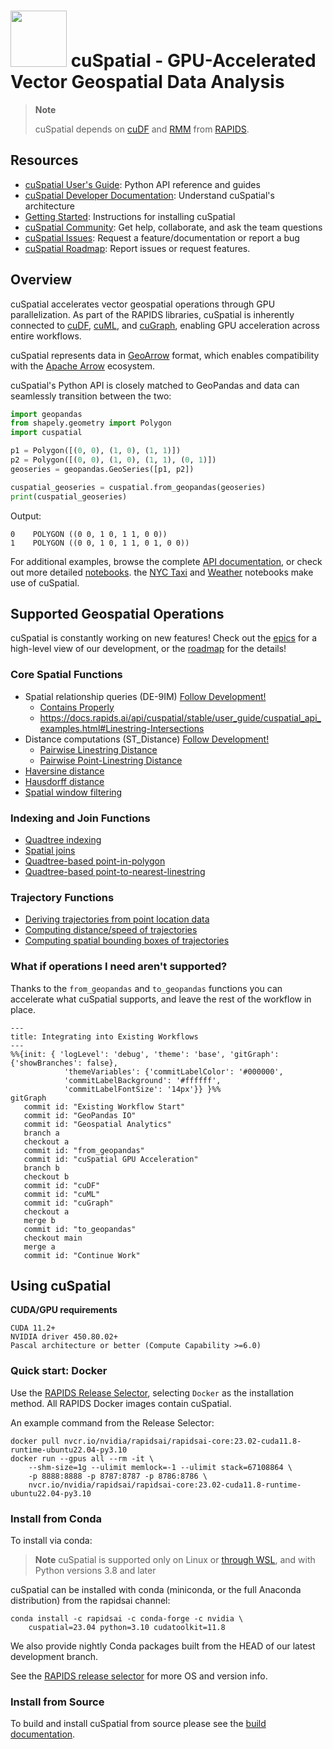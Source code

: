 # <div align="left"><img src="https://rapids.ai/assets/images/rapids_logo.png" width="90px"/>&nbsp;cuSpatial - GPU-Accelerated Vector Geospatial Data Analysis</div>

> **Note** 
> 
> cuSpatial depends on [cuDF](https://github.com/rapidsai/cudf) and [RMM](https://github.com/rapidsai/rmm) from [RAPIDS](https://rapids.ai/).

## Resources

- [cuSpatial User's Guide](https://docs.rapids.ai/api/cuspatial/stable/user_guide/cuspatial_api_examples.html): Python API reference and guides
- [cuSpatial Developer Documentation](https://docs.rapids.ai/api/cuspatial/stable/developer_guide/index.html): Understand cuSpatial's architecture
- [Getting Started](https://rapids.ai/start.html): Instructions for installing cuSpatial
- [cuSpatial Community](https://github.com/rapidsai/cuspatial/discussions): Get help, collaborate, and ask the team questions
- [cuSpatial Issues](https://github.com/rapidsai/cuspatial/issues/new/choose): Request a feature/documentation or report a bug
- [cuSpatial Roadmap](https://github.com/orgs/rapidsai/projects/41/views/5): Report issues or request features.

## Overview
cuSpatial accelerates vector geospatial operations through GPU parallelization. As part of the RAPIDS libraries, cuSpatial is inherently connected to [cuDF](https://github.com/rapidsai/cudf), [cuML](https://github.com/rapidsai/cuml), and [cuGraph](https://github.com/rapidsai/cugraph), enabling GPU acceleration across entire workflows. 

cuSpatial represents data in [GeoArrow](https://github.com/geoarrow/geoarrow) format, which enables compatibility with the [Apache Arrow](https://arrow.apache.org) ecosystem.

cuSpatial's Python API is closely matched to GeoPandas and data can seamlessly transition between the two:
```python
import geopandas
from shapely.geometry import Polygon
import cuspatial

p1 = Polygon([(0, 0), (1, 0), (1, 1)])
p2 = Polygon([(0, 0), (1, 0), (1, 1), (0, 1)])
geoseries = geopandas.GeoSeries([p1, p2])

cuspatial_geoseries = cuspatial.from_geopandas(geoseries)
print(cuspatial_geoseries)
```
Output:
```
0    POLYGON ((0 0, 1 0, 1 1, 0 0))
1    POLYGON ((0 0, 1 0, 1 1, 0 1, 0 0))
```

For additional examples, browse the complete [API documentation](https://docs.rapids.ai/api/cuspatial/stable/), or check out more detailed [notebooks](https://github.com/rapidsai/notebooks-contrib). the [NYC Taxi][1] and [Weather][2] notebooks make use of cuSpatial.

## Supported Geospatial Operations

cuSpatial is constantly working on new features! Check out the [epics](https://github.com/orgs/rapidsai/projects/41/views/4) for a high-level view of our development, or the [roadmap](https://github.com/orgs/rapidsai/projects/41/views/5) for the details!

### Core Spatial Functions
- Spatial relationship queries (DE-9IM) [Follow Development!](https://github.com/rapidsai/cuspatial/milestone/5)
  - [Contains Properly](https://docs.rapids.ai/api/cuspatial/stable/api_docs/geopandas_compatibility.html#cuspatial.GeoSeries.contains_properly)
  - https://docs.rapids.ai/api/cuspatial/stable/user_guide/cuspatial_api_examples.html#Linestring-Intersections
- Distance computations (ST_Distance) [Follow Development!](https://github.com/rapidsai/cuspatial/issues/767)
  - [Pairwise Linestring Distance](https://docs.rapids.ai/api/cuspatial/stable/user_guide/cuspatial_api_examples.html#cuspatial.pairwise_linestring_distance)
  - [Pairwise Point-Linestring Distance](https://docs.rapids.ai/api/cuspatial/stable/api_docs/spatial.html#cuspatial.pairwise_point_linestring_distance)
- [Haversine distance](https://docs.rapids.ai/api/cuspatial/stable/user_guide/cuspatial_api_examples.html#cuspatial.haversine_distance)
- [Hausdorff distance](https://docs.rapids.ai/api/cuspatial/stable/user_guide/cuspatial_api_examples.html#cuspatial.directed_hausdorff_distance)
- [Spatial window filtering](https://docs.rapids.ai/api/cuspatial/stable/user_guide/cuspatial_api_examples.html#cuspatial.points_in_spatial_window)

### Indexing and Join Functions
- [Quadtree indexing](https://docs.rapids.ai/api/cuspatial/nightly/user_guide/cuspatial_api_examples.html#Quadtree-Indexing)
- [Spatial joins](https://docs.rapids.ai/api/cuspatial/nightly/user_guide/cuspatial_api_examples.html#Indexed-Spatial-Joins)
- [Quadtree-based point-in-polygon](https://docs.rapids.ai/api/cuspatial/stable/user_guide/cuspatial_api_examples.html#cuspatial.quadtree_point_in_polygon)
- [Quadtree-based point-to-nearest-linestring](https://docs.rapids.ai/api/cuspatial/stable/user_guide/cuspatial_api_examples.html#cuspatial.quadtree_point_to_nearest_linestring)

### Trajectory Functions
- [Deriving trajectories from point location data](https://docs.rapids.ai/api/cuspatial/stable/user_guide/cuspatial_api_examples.html#cuspatial.derive_trajectories)
- [Computing distance/speed of trajectories](https://docs.rapids.ai/api/cuspatial/stable/user_guide/cuspatial_api_examples.html#cuspatial.trajectory_distances_and_speeds)
- [Computing spatial bounding boxes of trajectories](https://docs.rapids.ai/api/cuspatial/stable/user_guide/cuspatial_api_examples.html#cuspatial.trajectory_bounding_boxes)

### What if operations I need aren't supported?
Thanks to the `from_geopandas` and `to_geopandas` functions you can accelerate what cuSpatial supports, and leave the rest of the workflow in place.

```mermaid
---
title: Integrating into Existing Workflows
---
%%{init: { 'logLevel': 'debug', 'theme': 'base', 'gitGraph': {'showBranches': false},
            'themeVariables': {'commitLabelColor': '#000000',
            'commitLabelBackground': '#ffffff',
            'commitLabelFontSize': '14px'}} }%%
gitGraph
   commit id: "Existing Workflow Start"
   commit id: "GeoPandas IO"
   commit id: "Geospatial Analytics"
   branch a
   checkout a
   commit id: "from_geopandas"
   commit id: "cuSpatial GPU Acceleration"
   branch b
   checkout b
   commit id: "cuDF"
   commit id: "cuML"
   commit id: "cuGraph"
   checkout a
   merge b
   commit id: "to_geopandas"
   checkout main
   merge a
   commit id: "Continue Work"
```


## Using cuSpatial
**CUDA/GPU requirements**
```
CUDA 11.2+
NVIDIA driver 450.80.02+
Pascal architecture or better (Compute Capability >=6.0)
```

### Quick start: Docker
Use the [RAPIDS Release Selector](https://rapids.ai/start.html#get-rapids), selecting `Docker` as the installation method. All RAPIDS Docker images contain cuSpatial.

An example command from the Release Selector:
```shell
docker pull nvcr.io/nvidia/rapidsai/rapidsai-core:23.02-cuda11.8-runtime-ubuntu22.04-py3.10
docker run --gpus all --rm -it \
    --shm-size=1g --ulimit memlock=-1 --ulimit stack=67108864 \
    -p 8888:8888 -p 8787:8787 -p 8786:8786 \
    nvcr.io/nvidia/rapidsai/rapidsai-core:23.02-cuda11.8-runtime-ubuntu22.04-py3.10
```

### Install from Conda

To install via conda:
> **Note** cuSpatial is supported only on Linux or [through WSL](https://rapids.ai/wsl2.html), and with Python versions 3.8 and later

cuSpatial can be installed with conda (miniconda, or the full Anaconda distribution) from the rapidsai channel:

```shell
conda install -c rapidsai -c conda-forge -c nvidia \
    cuspatial=23.04 python=3.10 cudatoolkit=11.8
```
We also provide nightly Conda packages built from the HEAD of our latest development branch.

See the [RAPIDS release selector](https://rapids.ai/start.html#get-rapids) for more OS and version info.

### Install from Source

To build and install cuSpatial from source please see the [build documentation](https://docs.rapids.ai/api/cuspatial/stable/developer_guide/build.html).


[1]:https://github.com/rapidsai-community/notebooks-contrib/blob/main/community_tutorials_and_guides/taxi/NYCTaxi-E2E.ipynb
[2]:https://github.com/rapidsai-community/notebooks-contrib/blob/main/community_tutorials_and_guides/weather.ipynb
